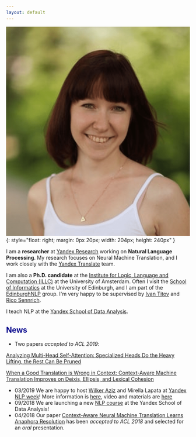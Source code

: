```yaml
---
layout: default
---
```


<!-- (comment) the image below can be found in img folder of this very project-->
![i_am_a_fox](/img/people/lena-min.png){: style="float: right; margin: 0px 20px; width: 204px; height: 240px" }

I am a __researcher__ at [Yandex Research]({{site.yandex_research_main}}) working on __Natural Language Processing__. My research focuses on Neural Machine Translation, and I work closely with the [Yandex Translate](https://translate.yandex.com) team.

I am also a __Ph.D. candidate__ at the [Institute for Logic, Language and Computation (ILLC)]({{site.uva_url_main}}) at the University of Amsterdam. Often I visit the [School of Informatics]({{site.school_of_informatics}}) at the University of Edinburgh, and I am part of the [EdinburghNLP]({{site.edn_nlp_main}}) group. I'm very happy to be supervised by [Ivan Titov]({{site:ivan_page}}) and [Rico Sennrich]({{site.rico_page}}).

I teach NLP at the [Yandex School of Data Analysis](https://yandexdataschool.com).

## <span style="color:darkblue">News </span>

* Two papers _accepted to ACL 2019_:

[Analyzing Multi-Head Self-Attention: Specialized Heads Do the Heavy Lifting, the Rest Can Be Pruned](https://arxiv.org/abs/1905.09418)

[When a Good Translation is Wrong in Context: Context-Aware Machine Translation Improves on Deixis, Ellipsis, and Lexical Cohesion](https://arxiv.org/abs/1905.05979)
* 03/2019 We are happy to host [Wilker Aziz](http://wilkeraziz.github.io) and Mirella Lapata at [Yandex NLP week](https://yandex.com/company/blog/nlp-week-2019)! More information is [here](https://academy.yandex.ru/events/data_analysis/NLP_week/), video and materials are [here](https://yandexdataschool.ru/edu-process/nlp-week)
* 09/2018 We are launching a new [NLP course](https://github.com/yandexdataschool/nlp_course) at the Yandex School of Data Analysis!
* 04/2018 Our paper [Context-Aware Neural Machine Translation Learns Anaphora Resolution](https://arxiv.org/pdf/1805.10163.pdf) has been _accepted to ACL 2018_ and selected for an _oral_ presentation.

